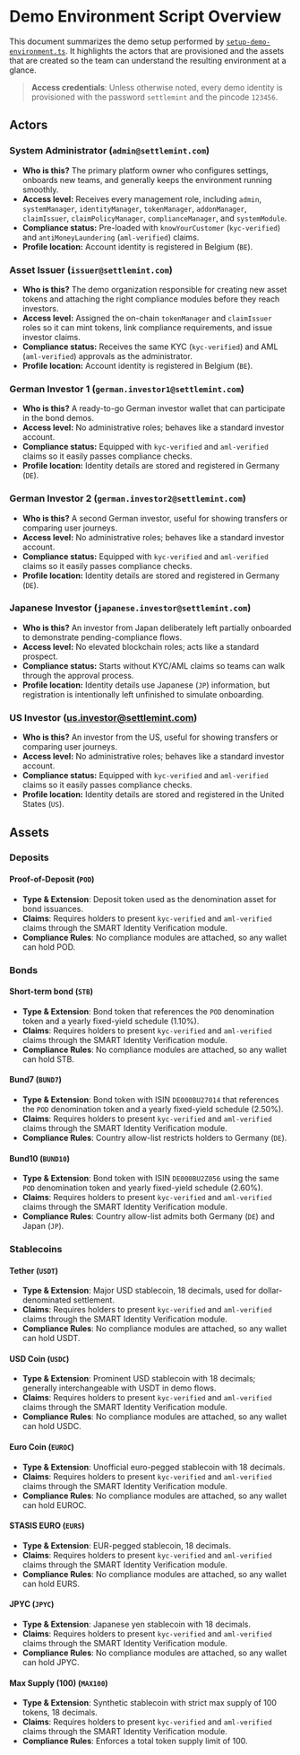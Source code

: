# Demo Environment Script Overview

This document summarizes the demo setup performed by
[`setup-demo-environment.ts`](./setup-demo-environment.ts). It highlights the
actors that are provisioned and the assets that are created so the team can
understand the resulting environment at a glance.

> **Access credentials**: Unless otherwise noted, every demo identity is
> provisioned with the password `settlemint` and the pincode `123456`.

## Actors

### System Administrator (`admin@settlemint.com`)

- **Who is this?** The primary platform owner who configures settings, onboards
  new teams, and generally keeps the environment running smoothly.
- **Access level:** Receives every management role, including `admin`,
  `systemManager`, `identityManager`, `tokenManager`, `addonManager`,
  `claimIssuer`, `claimPolicyManager`, `complianceManager`, and `systemModule`.
- **Compliance status:** Pre-loaded with `knowYourCustomer` (`kyc-verified`) and
  `antiMoneyLaundering` (`aml-verified`) claims.
- **Profile location:** Account identity is registered in Belgium (`BE`).

### Asset Issuer (`issuer@settlemint.com`)

- **Who is this?** The demo organization responsible for creating new asset
  tokens and attaching the right compliance modules before they reach investors.
- **Access level:** Assigned the on-chain `tokenManager` and `claimIssuer` roles
  so it can mint tokens, link compliance requirements, and issue investor
  claims.
- **Compliance status:** Receives the same KYC (`kyc-verified`) and AML
  (`aml-verified`) approvals as the administrator.
- **Profile location:** Account identity is registered in Belgium (`BE`).

### German Investor 1 (`german.investor1@settlemint.com`)

- **Who is this?** A ready-to-go German investor wallet that can participate in
  the bond demos.
- **Access level:** No administrative roles; behaves like a standard investor
  account.
- **Compliance status:** Equipped with `kyc-verified` and `aml-verified` claims
  so it easily passes compliance checks.
- **Profile location:** Identity details are stored and registered in Germany
  (`DE`).

### German Investor 2 (`german.investor2@settlemint.com`)

- **Who is this?** A second German investor, useful for showing transfers or
  comparing user journeys.
- **Access level:** No administrative roles; behaves like a standard investor
  account.
- **Compliance status:** Equipped with `kyc-verified` and `aml-verified` claims
  so it easily passes compliance checks.
- **Profile location:** Identity details are stored and registered in Germany
  (`DE`).

### Japanese Investor (`japanese.investor@settlemint.com`)

- **Who is this?** An investor from Japan deliberately left partially onboarded
  to demonstrate pending-compliance flows.
- **Access level:** No elevated blockchain roles; acts like a standard prospect.
- **Compliance status:** Starts without KYC/AML claims so teams can walk through
  the approval process.
- **Profile location:** Identity details use Japanese (`JP`) information, but
  registration is intentionally left unfinished to simulate onboarding.

### US Investor (us.investor@settlemint.com)

- **Who is this?** An investor from the US, useful for showing transfers or
  comparing user journeys.
- **Access level:** No administrative roles; behaves like a standard investor
  account.
- **Compliance status:** Equipped with `kyc-verified` and `aml-verified` claims
  so it easily passes compliance checks.
- **Profile location:** Identity details are stored and registered in the United
  States (`US`).

## Assets

### Deposits

#### Proof-of-Deposit (`POD`)

- **Type & Extension**: Deposit token used as the denomination asset for bond
  issuances.
- **Claims**: Requires holders to present `kyc-verified` and `aml-verified`
  claims through the SMART Identity Verification module.
- **Compliance Rules**: No compliance modules are attached, so any wallet can
  hold POD.

### Bonds

#### Short-term bond (`STB`)

- **Type & Extension**: Bond token that references the `POD` denomination token
  and a yearly fixed-yield schedule (1.10%).
- **Claims**: Requires holders to present `kyc-verified` and `aml-verified`
  claims through the SMART Identity Verification module.
- **Compliance Rules**: No compliance modules are attached, so any wallet can
  hold STB.

#### Bund7 (`BUND7`)

- **Type & Extension**: Bond token with ISIN `DE000BU27014` that references the
  `POD` denomination token and a yearly fixed-yield schedule (2.50%).
- **Claims**: Requires holders to present `kyc-verified` and `aml-verified`
  claims through the SMART Identity Verification module.
- **Compliance Rules**: Country allow-list restricts holders to Germany (`DE`).

#### Bund10 (`BUND10`)

- **Type & Extension**: Bond token with ISIN `DE000BU2Z056` using the same `POD`
  denomination token and yearly fixed-yield schedule (2.60%).
- **Claims**: Requires holders to present `kyc-verified` and `aml-verified`
  claims through the SMART Identity Verification module.
- **Compliance Rules**: Country allow-list admits both Germany (`DE`) and Japan
  (`JP`).

### Stablecoins

#### Tether (`USDT`)

- **Type & Extension**: Major USD stablecoin, 18 decimals, used for
  dollar-denominated settlement.
- **Claims**: Requires holders to present `kyc-verified` and `aml-verified`
  claims through the SMART Identity Verification module.
- **Compliance Rules**: No compliance modules are attached, so any wallet can
  hold USDT.

#### USD Coin (`USDC`)

- **Type & Extension**: Prominent USD stablecoin with 18 decimals; generally
  interchangeable with USDT in demo flows.
- **Claims**: Requires holders to present `kyc-verified` and `aml-verified`
  claims through the SMART Identity Verification module.
- **Compliance Rules**: No compliance modules are attached, so any wallet can
  hold USDC.

#### Euro Coin (`EUROC`)

- **Type & Extension**: Unofficial euro-pegged stablecoin with 18 decimals.
- **Claims**: Requires holders to present `kyc-verified` and `aml-verified`
  claims through the SMART Identity Verification module.
- **Compliance Rules**: No compliance modules are attached, so any wallet can
  hold EUROC.

#### STASIS EURO (`EURS`)

- **Type & Extension**: EUR-pegged stablecoin, 18 decimals.
- **Claims**: Requires holders to present `kyc-verified` and `aml-verified`
  claims through the SMART Identity Verification module.
- **Compliance Rules**: No compliance modules are attached, so any wallet can
  hold EURS.

#### JPYC (`JPYC`)

- **Type & Extension**: Japanese yen stablecoin with 18 decimals.
- **Claims**: Requires holders to present `kyc-verified` and `aml-verified`
  claims through the SMART Identity Verification module.
- **Compliance Rules**: No compliance modules are attached, so any wallet can
  hold JPYC.

#### Max Supply (100) (`MAX100`)

- **Type & Extension**: Synthetic stablecoin with strict max supply of 100
  tokens, 18 decimals.
- **Claims**: Requires holders to present `kyc-verified` and `aml-verified`
  claims through the SMART Identity Verification module.
- **Compliance Rules**: Enforces a total token supply limit of 100.

